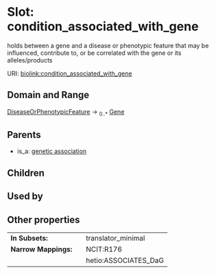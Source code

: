 
# Slot: condition_associated_with_gene


holds between a gene and a disease or phenotypic feature that may be influenced, contribute to, or be correlated with the gene or its alleles/products

URI: [biolink:condition_associated_with_gene](https://w3id.org/biolink/vocab/condition_associated_with_gene)


## Domain and Range

[DiseaseOrPhenotypicFeature](DiseaseOrPhenotypicFeature.md) &#8594;  <sub>0..\*</sub> [Gene](Gene.md)

## Parents

 *  is_a: [genetic association](genetic_association.md)

## Children


## Used by


## Other properties

|  |  |  |
| --- | --- | --- |
| **In Subsets:** | | translator_minimal |
| **Narrow Mappings:** | | NCIT:R176 |
|  | | hetio:ASSOCIATES_DaG |

